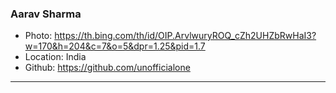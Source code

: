 ### Aarav Sharma
- Photo: https://th.bing.com/th/id/OIP.ArvlwuryROQ_cZh2UHZbRwHaI3?w=170&h=204&c=7&o=5&dpr=1.25&pid=1.7
- Location: India
- Github: https://github.com/unofficialone
***
